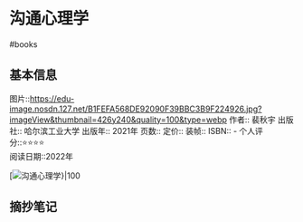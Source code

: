 # 沟通心理学
#books 
## 基本信息

图片::https://edu-image.nosdn.127.net/B1FEFA568DE92090F39BBC3B9F224926.jpg?imageView&thumbnail=426y240&quality=100&type=webp
作者:: 裴秋宇
出版社:: 哈尔滨工业大学
出版年:: 2021年
页数:: 
定价:: 
装帧:: 
ISBN:: -
个人评分::⭐⭐⭐⭐  
阅读日期::2022年

 [![沟通心理学}|100](https://edu-image.nosdn.127.net/B1FEFA568DE92090F39BBC3B9F224926.jpg?imageView&thumbnail=426y240&quality=100&type=webp )

## 摘抄笔记
